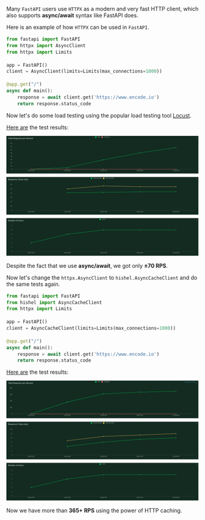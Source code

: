 Many `FastAPI` users use `HTTPX` as a modern and very fast HTTP client, which also supports **async/await** syntax like FastAPI does.

Here is an example of how `HTTPX` can be used in `FastAPI`.

``` python
from fastapi import FastAPI
from httpx import AsyncClient
from httpx import Limits

app = FastAPI()
client = AsyncClient(limits=Limits(max_connections=1000))

@app.get("/")
async def main():
    response = await client.get('https://www.encode.io')
    return response.status_code
```

Now let's do some load testing using the popular load testing tool [Locust](https://locust.io/).

[Here are](https://raw.githubusercontent.com/karosis88/hishel/master/docs/static/fastapi_without_cache.png) the test results:

<a href="https://raw.githubusercontent.com/karosis88/hishel/master/docs/static/fastapi_without_cache.png">
    <img src="https://raw.githubusercontent.com/karosis88/hishel/master/docs/static/fastapi_without_cache.png" alt="pypi">
</a>

Despite the fact that we use **async/await**, we got only **±70 RPS**.

Now let's change the `httpx.AsyncClient` to `hishel.AsyncCacheClient` and do the same tests again.

``` python hl_lines="2 6"
from fastapi import FastAPI
from hishel import AsyncCacheClient
from httpx import Limits

app = FastAPI()
client = AsyncCacheClient(limits=Limits(max_connections=1000))

@app.get("/")
async def main():
    response = await client.get('https://www.encode.io')
    return response.status_code
```

[Here are](https://raw.githubusercontent.com/karosis88/hishel/master/docs/static/fastapi_with_cache.png) the test results:

<a href="https://raw.githubusercontent.com/karosis88/hishel/master/docs/static/fastapi_with_cache.png">
    <img src="https://raw.githubusercontent.com/karosis88/hishel/master/docs/static/fastapi_with_cache.png" alt="pypi">
</a>

Now we have more than **365+ RPS** using the power of HTTP caching.
